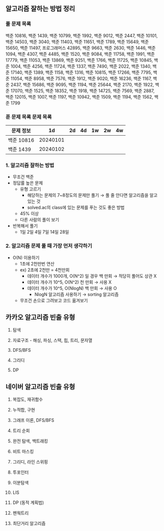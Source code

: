 ## 알고리즘 잘하는 방법 정리

### 풀 문제 목록

백준 10816, 백준 1439, 백준 10799, 백준 1992, 백준 9012, 백준 2447, 백준 10101, 백준 14503, 백준 3040, 백준 11403, 백준 11651, 백준 1789, 백준 15649, 백준 15650, 백준 11497, 프로그래머스 42895, 백준 9663, 백준 2630, 백준 1446, 백준 1094, 백준 4307, 백준 4485, 백준 1520, 백준 9084, 백준 11758, 백준 1991, 백준 17779, 백준 11053, 백준 13869, 백준 9251, 백준 1766, 백준 11725, 백준 10845, 백준 1004, 백준 4256, 백준 11724, 백준 1337, 백준 7490, 백준 2022, 백준 1340, 백준 17140, 백준 1389, 백준 1158, 백준 1316, 백준 10815, 백준 17266, 백준 7795, 백준 11054, 백준 8958, 백준 7576, 백준 1912, 백준 9020, 백준 16236, 백준 1167, 백준 2437, 백준 15686, 백준 9095, 백준 1194, 백준 25644, 백준 2170, 백준 1922, 백준 17070, 백준 1525, 백준 18352, 백준 1918, 백준 14725, 백준 7569, 백준 2887, 백준 12015, 백준 1007, 백준 1197, 백준 10942, 백준 1509, 백준 1194, 백준 1562, 백준 1799

### 푼 문제 목록 문제 목록

| 문제 정보  | 1d       | 2d  | 4d  | 1w  | 2w  | 4w  |
| ---------- | -------- | --- | --- | --- | --- | --- |
| 백준 10816 | 20240101 |     |     |     |     |     |
| 백준 1439  | 20240102 |     |     |     |     |     |

### 1. 알고리즘 잘하는 방법

- 무조건 백준
- 정답률 높은 문제
  - 유형 고르기
    - 해당하는 문제의 7~8정도의 문제만 풀기 → 풀 줄 안다면 알고리즘을 알고 있는 것
    - solved.ac의 class에 있는 문제를 푸는 것도 좋은 방법
  - 45% 이상
  - 다른 사람의 풀이 보기
- 반복해서 풀기
  - 1일 2일 4일 7일 14일 28일

### 2. 알고리즘 문제 풀 때 가장 먼저 생각하기

- O(N) 이용하기
  - 1초에 2천만번 연산
  - ex) 2초에 2천만 = 4천만회
    - 데이터 개수가 1000개, O(N^2) 일 경우 백 만회 → 적당히 풀어도 상관 X
    - 데이터 개수가 10^5, O(N^2) 천 만회 → 사용 X
    - 데이터 개수가 10^5, O(NlogN) 백 만회 → 사용 O
      - NlogN 알고리즘 사용하기 → sorting 알고리즘
  - 무조건 손으로 그려보고 코드 옮겨보기

## 카카오 알고리즘 빈출 유형

1. 탐색

2. 자료구조 - 해싱, 파싱, 스택, 힙, 트리, 문자열

3. DFS/BFS

4. 그리디

5. DP

## 네이버 알고리즘 빈출 유형

1. 복잡도, 재귀함수

2. 누적합, 구현

3. 그래프 이론, DFS/BFS

4. 트리 순회

5. 완전 탐색, 백트래킹

6. 비트 마스킹

7. 그리디, 라인 스위핑

8. 투포인터

9. 이분탐색

10. LIS

11. DP (동적 계획법)

12. 펜웍트리

13. 최단거리 알고리즘
